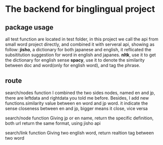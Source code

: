 # The backend for binglingual project
## package usage
all test function are located in test folder, in this project we call the api from small word project directly, and combined it with serveral api, showing as follow:
**jisho**, a dictionary for both japanese and english, it reflicated the subsititution suggestion for word in english and japanes.
**nltk**, use it to get the dictionary for english sense
**spacy**, use it to denote the similarity between doc and word(only for english word), and tag the phrase.

## route
search/nodes function
I combined the two sides nodes, named en and jp, there are leftdata and rightdata you told me before.
Besides, I add new functions.similarity value between en word and jp word.
it indicate the sense closeness between en and jp, bigger means it close, vice versa

search/node function
Giving jp or en name, return the specific definition, both url return the same format, using jisho api

search/link function
Giving two english word, return realtion tag between two word
